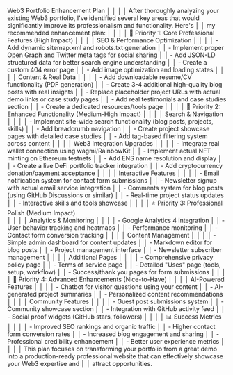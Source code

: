 Web3 Portfolio Enhancement Plan                                                                                                                                           │
     │                                                                                                                                                                           │
     │ After thoroughly analyzing your existing Web3 portfolio, I've identified several key areas that would significantly improve its professionalism and functionality. Here's │
     │ my recommended enhancement plan:                                                                                                                                          │
     │                                                                                                                                                                           │
     │ 🎯 Priority 1: Core Professional Features (High Impact)                                                                                                                   │
     │                                                                                                                                                                           │
     │ SEO & Performance Optimization                                                                                                                                            │
     │                                                                                                                                                                           │
     │ - Add dynamic sitemap.xml and robots.txt generation                                                                                                                       │
     │ - Implement proper Open Graph and Twitter meta tags for social sharing                                                                                                    │
     │ - Add JSON-LD structured data for better search engine understanding                                                                                                      │
     │ - Create a custom 404 error page                                                                                                                                          │
     │ - Add image optimization and loading states                                                                                                                               │
     │                                                                                                                                                                           │
     │ Content & Real Data                                                                                                                                                       │
     │                                                                                                                                                                           │
     │ - Add downloadable resume/CV functionality (PDF generation)                                                                                                               │
     │ - Create 3-4 additional high-quality blog posts with real insights                                                                                                        │
     │ - Replace placeholder project URLs with actual demo links or case study pages                                                                                             │
     │ - Add real testimonials and case studies section                                                                                                                          │
     │ - Create a dedicated resources/tools page                                                                                                                                 │
     │                                                                                                                                                                           │
     │ 🚀 Priority 2: Enhanced Functionality (Medium-High Impact)                                                                                                                │
     │                                                                                                                                                                           │
     │ Search & Navigation                                                                                                                                                       │
     │                                                                                                                                                                           │
     │ - Implement site-wide search functionality (blog posts, projects, skills)                                                                                                 │
     │ - Add breadcrumb navigation                                                                                                                                               │
     │ - Create project showcase pages with detailed case studies                                                                                                                │
     │ - Add tag-based filtering system across content                                                                                                                           │
     │                                                                                                                                                                           │
     │ Web3 Integration Upgrades                                                                                                                                                 │
     │                                                                                                                                                                           │
     │ - Integrate real wallet connection using wagmi/RainbowKit                                                                                                                 │
     │ - Implement actual NFT minting on Ethereum testnets                                                                                                                       │
     │ - Add ENS name resolution and display                                                                                                                                     │
     │ - Create a live DeFi portfolio tracker integration                                                                                                                        │
     │ - Add cryptocurrency donation/payment acceptance                                                                                                                          │
     │                                                                                                                                                                           │
     │ Interactive Features                                                                                                                                                      │
     │                                                                                                                                                                           │
     │ - Email notification system for contact form submissions                                                                                                                  │
     │ - Newsletter signup with actual email service integration                                                                                                                 │
     │ - Comments system for blog posts (using GitHub Discussions or similar)                                                                                                    │
     │ - Real-time project status updates                                                                                                                                        │
     │ - Interactive skills and tools showcase                                                                                                                                   │
     │                                                                                                                                                                           │
     │ ⭐ Priority 3: Professional Polish (Medium Impact)                                                                                                                         
│
     │                                                                                                                                                                           │
     │ Analytics & Monitoring                                                                                                                                                    │
     │                                                                                                                                                                           │
     │ - Google Analytics 4 integration                                                                                                                                          │
     │ - User behavior tracking and heatmaps                                                                                                                                     │
     │ - Performance monitoring                                                                                                                                                  │
     │ - Contact form conversion tracking                                                                                                                                        │
     │                                                                                                                                                                           │
     │ Content Management                                                                                                                                                        │
     │                                                                                                                                                                           │
     │ - Simple admin dashboard for content updates                                                                                                                              │
     │ - Markdown editor for blog posts                                                                                                                                          │
     │ - Project management interface                                                                                                                                            │
     │ - Newsletter subscriber management                                                                                                                                        │
     │                                                                                                                                                                           │
     │ Additional Pages                                                                                                                                                          │
     │                                                                                                                                                                           │
     │ - Comprehensive privacy policy page                                                                                                                                       │
     │ - Terms of service page                                                                                                                                                   │
     │ - Detailed "Uses" page (tools, setup, workflow)                                                                                                                           │
     │ - Success/thank you pages for form submissions                                                                                                                            │
     │                                                                                                                                                                           │
     │ 🎨 Priority 4: Advanced Enhancements (Nice-to-Have)                                                                                                                       │
     │                                                                                                                                                                           │
     │ AI-Powered Features                                                                                                                                                       │
     │                                                                                                                                                                           │
     │ - Chatbot for visitor questions using your content                                                                                                                        │
     │ - AI-generated project summaries                                                                                                                                          │
     │ - Personalized content recommendations                                                                                                                                    │
     │                                                                                                                                                                           │
     │ Community Features                                                                                                                                                        │
     │                                                                                                                                                                           │
     │ - Guest post submissions system                                                                                                                                           │
     │ - Community showcase section                                                                                                                                              │
     │ - Integration with GitHub activity feed                                                                                                                                   │
     │ - Social proof widgets (GitHub stars, followers)                                                                                                                          │
     │                                                                                                                                                                           │
     │ 📊 Success Metrics                                                                                                                                                        │
     │                                                                                                                                                                           │
     │ - Improved SEO rankings and organic traffic                                                                                                                               │
     │ - Higher contact form conversion rates                                                                                                                                    │
     │ - Increased blog engagement and sharing                                                                                                                                   │
     │ - Professional credibility enhancement                                                                                                                                    │
     │ - Better user experience metrics                                                                                                                                          │
     │                                                                                                                                                                           │
     │ This plan focuses on transforming your portfolio from a great demo into a production-ready professional website that can effectively showcase your Web3 expertise and     │
     │ attract opportunities.     